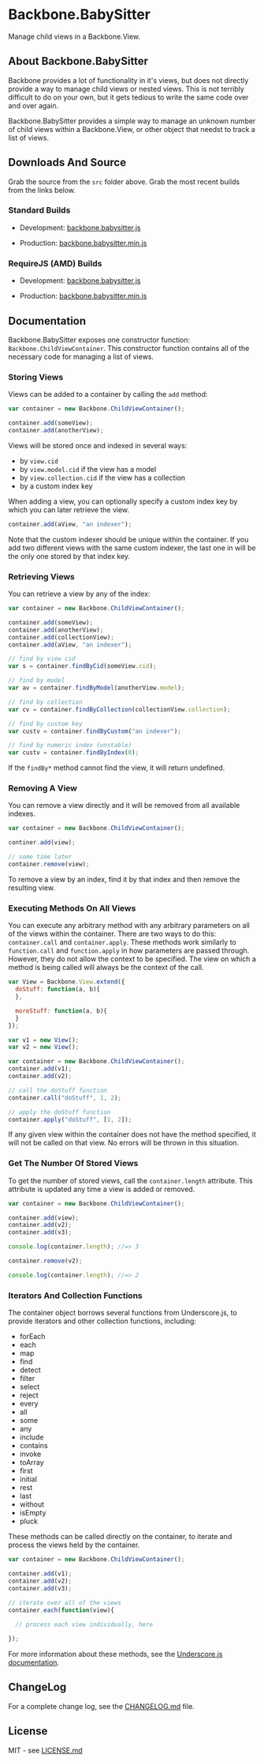 # Backbone.BabySitter

Manage child views in a Backbone.View.

## About Backbone.BabySitter

Backbone provides a lot of functionality in it's views, but does not directly
provide a way to manage child views or nested views. This is not terribly
difficult to do on your own, but it gets tedious to write the same code
over and over again.

Backbone.BabySitter provides a simple way to manage an unknown number of
child views within a Backbone.View, or other object that needst to track a
list of views.

## Downloads And Source

Grab the source from the `src` folder above. Grab the most recent builds
from the links below.

### Standard Builds

* Development: [backbone.babysitter.js](https://raw.github.com/marionettejs/backbone.babysitter/master/lib/backbone.babysitter.js)

* Production: [backbone.babysitter.min.js](https://raw.github.com/marionettejs/backbone.babysitter/master/lib/backbone.babysitter.min.js)

### RequireJS (AMD) Builds

* Development: [backbone.babysitter.js](https://raw.github.com/marionettejs/backbone.babysitter/master/lib/amd/backbone.babysitter.js)

* Production: [backbone.babysitter.min.js](https://raw.github.com/marionettejs/backbone.babysitter/master/lib/amd/backbone.babysitter.min.js)

## Documentation

Backbone.BabySitter exposes one constructor function: `Backbone.ChildViewContainer`.
This constructor function contains all of the necessary code for managing a list of
views.

### Storing Views

Views can be added to a container by calling the `add` method:

```js
var container = new Backbone.ChildViewContainer();

container.add(someView);
container.add(anotherView);
```

Views will be stored once and indexed in several ways:

* by `view.cid`
* by `view.model.cid` if the view has a model
* by `view.collection.cid` if the view has a collection
* by a custom index key

When adding a view, you can optionally specify a custom index key 
by which you can later retrieve the view.

```js
container.add(aView, "an indexer");
```

Note that the custom indexer should be unique within the container. If you
add two different views with the same custom indexer, the last one in will
be the only one stored by that index key.

### Retrieving Views

You can retrieve a view by any of the index:

```js
var container = new Backbone.ChildViewContainer();

container.add(someView);
container.add(anotherView);
container.add(collectionView);
container.add(aView, "an indexer");

// find by view cid
var s = container.findByCid(someView.cid);

// find by model
var av = container.findByModel(anotherView.model);

// find by collection
var cv = container.findByCollection(collectionView.collection);

// find by custom key
var custv = container.findByCustom("an indexer");

// find by numeric index (unstable)
var custv = container.findByIndex(0);
```

If the `findBy*` method cannot find the view, it will return undefined.

### Removing A View

You can remove a view directly and it will be removed from all available
indexes.

```js
var container = new Backbone.ChildViewContainer();

continer.add(view);

// some time later
container.remove(view);
```

To remove a view by an index, find it by that index and then remove
the resulting view.

### Executing Methods On All Views

You can execute any arbitrary method with any arbitrary parameters on all of
the views within the container. There are two ways to do this: `container.call`
and `container.apply`. These methods work similarly to `function.call` and
`function.apply` in how parameters are passed through. However, they do not
allow the context to be specified. The view on which a method is being called
will always be the context of the call.

```js
var View = Backbone.View.extend({
  doStuff: function(a, b){
  },

  moreStuff: function(a, b){
  }
});

var v1 = new View();
var v2 = new View();

var container = new Backbone.ChildViewContainer();
container.add(v1);
container.add(v2);

// call the doStuff function
container.call("doStuff", 1, 2);

// apply the doStuff function
container.apply("doStuff", [1, 2]);
```

If any given view within the container does not have the method specified, it
will not be called on that view. No errors will be thrown in this situation.

### Get The Number Of Stored Views

To get the number of stored views, call the `container.length` 
attribute. This attribute is updated any time a view is added or 
removed.

```js
var container = new Backbone.ChildViewContainer();

container.add(view);
container.add(v2);
container.add(v3);

console.log(container.length); //=> 3

container.remove(v2);

console.log(container.length); //=> 2
```

### Iterators And Collection Functions

The container object borrows several functions from Underscore.js, to
provide iterators and other collection functions, including:

* forEach
* each
* map
* find
* detect
* filter
* select
* reject
* every
* all
* some
* any
* include
* contains
* invoke
* toArray
* first
* initial
* rest
* last
* without
* isEmpty
* pluck

These methods can be called directly on the container, to iterate and
process the views held by the container.

```js
var container = new Backbone.ChildViewContainer();

container.add(v1);
container.add(v2);
container.add(v3);

// iterate over all of the views
container.each(function(view){
  
  // process each view individually, here

});
```

For more information about these methods, see the [Underscore.js documentation](http://underscorejs.org).

## ChangeLog

For a complete change log, see the [CHANGELOG.md](https://github.com/marionettejs/backbone.babysitter/blob/master/CHANGELOG.md)
file.

## License

MIT - see [LICENSE.md](https://github.com/marionettejs/backbone.babysitter/blob/master/LICENSE.md)
